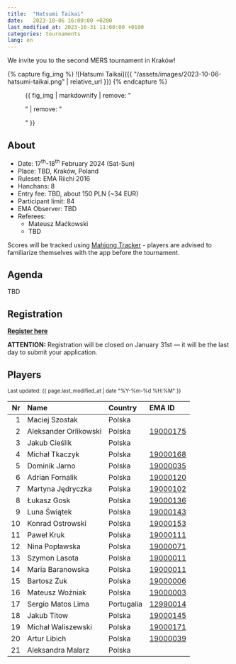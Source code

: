 ```yaml
---
title:  "Hatsumi Taikai"
date:   2023-10-06 16:00:00 +0200
last_modified_at: 2023-10-31 11:00:00 +0100
categories: tournaments
lang: en
---
```


We invite you to the second MERS tournament in Kraków!

{% capture fig_img %}
![Hatsumi Taikai]({{ "/assets/images/2023-10-06-hatsumi-taikai.png" | relative_url }})
{% endcapture %}

<figure>
  {{ fig_img | markdownify | remove: "<p>" | remove: "</p>" }}
</figure>

## About

* Date: 17<sup>th</sup>-18<sup>th</sup> February 2024 (Sat-Sun)
* Place: TBD, Kraków, Poland
* Ruleset: EMA Riichi 2016
* Hanchans: 8
* Entry fee: TBD, about 150 PLN (~34 EUR)
* Participant limit: 84
* EMA Observer: TBD
* Referees:
  - Mateusz Maćkowski
  - TBD

Scores will be tracked using [Mahjong Tracker](https://mahjongtracker.com/) - players are advised to familiarize
themselves with the app before the tournament.

## Agenda

TBD

## Registration

**[Register here](https://forms.gle/Q9MxGdNQU1fJbf746)**

**ATTENTION:** Registration will be closed on January 31st &mdash; it will be the last day to submit your application.

## Players

<small>Last updated: {{ page.last_modified_at | date "%Y-%m-%d %H:%M" }}</small>

| Nr | Name                                     | Country              | EMA ID                                                              |
|---:|:-----------------------------------------|:---------------------|:--------------------------------------------------------------------|
|  1 | Maciej Szostak                           | Polska               |                                                                     |
|  2 | Aleksander Orlikowski                    | Polska               | [19000175](http://mahjong-europe.org/ranking/Players/19000175.html) |
|  3 | Jakub Cieślik                            | Polska               |                                                                     |
|  4 | Michał Tkaczyk                           | Polska               | [19000168](http://mahjong-europe.org/ranking/Players/19000168.html) |
|  5 | Dominik Jarno                            | Polska               | [19000035](http://mahjong-europe.org/ranking/Players/19000035.html) |
|  6 | Adrian Fornalik                          | Polska               | [19000120](http://mahjong-europe.org/ranking/Players/19000120.html) |
|  7 | Martyna Jędryczka                        | Polska               | [19000102](http://mahjong-europe.org/ranking/Players/19000102.html) |
|  8 | Łukasz Gosk                              | Polska               | [19000136](http://mahjong-europe.org/ranking/Players/19000136.html) |
|  9 | Luna Świątek                             | Polska               | [19000143](http://mahjong-europe.org/ranking/Players/19000143.html) |
| 10 | Konrad Ostrowski                         | Polska               | [19000153](http://mahjong-europe.org/ranking/Players/19000153.html) |
| 11 | Paweł Kruk                               | Polska               | [19000111](http://mahjong-europe.org/ranking/Players/19000111.html) |
| 12 | Nina Popławska                           | Polska               | [19000071](http://mahjong-europe.org/ranking/Players/19000071.html) |
| 13 | Szymon Lasota                            | Polska               | [19000011](http://mahjong-europe.org/ranking/Players/19000011.html) |
| 14 | Maria Baranowska                         | Polska               | [19000011](http://mahjong-europe.org/ranking/Players/19000011.html) |
| 15 | Bartosz Żuk                              | Polska               | [19000006](http://mahjong-europe.org/ranking/Players/19000006.html) |
| 16 | Mateusz Woźniak                          | Polska               | [19000003](http://mahjong-europe.org/ranking/Players/19000003.html) |
| 17 | Sergio Matos Lima                        | Portugalia           | [12990014](http://mahjong-europe.org/ranking/Players/12990014.html) |
| 18 | Jakub Titow                              | Polska               | [19000145](http://mahjong-europe.org/ranking/Players/19000145.html) |
| 19 | Michał Waliszewski                       | Polska               | [19000171](http://mahjong-europe.org/ranking/Players/19000171.html) |
| 20 | Artur Libich                             | Polska               | [19000039](http://mahjong-europe.org/ranking/Players/19000039.html) |
| 21 | Aleksandra Malarz                        | Polska               |                                                                     |

